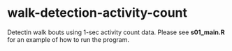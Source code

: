# walk-detection-activity-count
Detectin walk bouts using 1-sec activity count data. Please see **s01_main.R** for an example of how to run the program.
